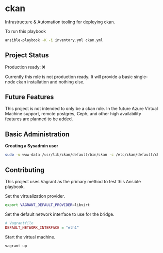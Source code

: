 # ckan
Infrastructure &amp; Automation tooling for deploying ckan.

To run this playbook

```bash
ansible-playbook -K -i inventory.yml ckan.yml
```

## Project Status

Production ready: ❌

Currently this role is not production ready. It will provide a basic single-node ckan installation and nothing else.

## Future Features

This project is not intended to only be a ckan role. In the future Azure Virtual Machine support, remote postgres, Ceph,  and other high availability features are planned to be added.

## Basic Administration
**Creating a Sysadmin user**
```bash
sudo -u www-data /usr/lib/ckan/default/bin/ckan -c /etc/ckan/default/ckan.ini sysadmin add glenn name=glenn
```

## Contributing

This project uses Vagrant as the primary method to test this Ansible playbook.

Set the virtualization provider.
```bash
export VAGRANT_DEFAULT_PROVIDER=libvirt
```
Set the default network interface to use for the bridge.
```ruby
# Vagrantfile
DEFAULT_NETWORK_INTERFACE = "eth1"
```
Start the virtual machine.
```bash
vagrant up
```

